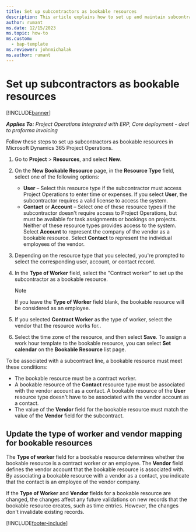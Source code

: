 ```yaml
---
title: Set up subcontractors as bookable resources
description: This article explains how to set up and maintain subcontractor resources that are created from users and contacts in the system, so that they can be associated with subcontracts in Microsoft Dynamics 365 Project Operations.
author: rumant
ms.date: 12/15/2023
ms.topic: how-to
ms.custom: 
  - bap-template
ms.reviewer: johnmichalak
ms.author: rumant
---
```


# Set up subcontractors as bookable resources

[!INCLUDE[banner](../../includes/banner.md)]

_**Applies To:** Project Operations Integrated with ERP, Core deployment - deal to proforma invoicing_

Follow these steps to set up subcontractors as bookable resources in Microsoft Dynamics 365 Project Operations.

1. Go to **Project** \> **Resources**, and select **New**.
2. On the **New Bookable Resource** page, in the **Resource Type** field, select one of the following options:

    - **User** – Select this resource type if the subcontractor must access Project Operations to enter time or expenses. If you select **User**, the subcontractor requires a valid license to access the system.
    - **Contact** or **Account** – Select one of these resource types if the subcontractor doesn't require access to Project Operations, but must be available for task assignments or bookings on projects. Neither of these resource types provides access to the system. Select **Account** to represent the company of the vendor as a bookable resource. Select **Contact** to represent the individual employees of the vendor.

3. Depending on the resource type that you selected, you're prompted to select the corresponding user, account, or contact record.
4. In the **Type of Worker** field, select the "Contract worker" to set up the subcontractor as a bookable resource.

    > [!NOTE]
    > If you leave the **Type of Worker** field blank, the bookable resource will be considered as an employee.

5. If you selected **Contract Worker** as the type of worker, select the vendor that the resource works for..
6. Select the time zone of the resource, and then select **Save**. To assign a work hour template to the bookable resource, you can select **Set calendar** on the **Bookable Resource** list page.

To be associated with a subcontract line, a bookable resource must meet these conditions:

- The bookable resource must be a contract worker.
- A bookable resource of the **Contact** resource type must be associated with the vendor account as a contact. A bookable resource of the **User** resource type doesn't have to be associated with the vendor account as a contact.
- The value of the **Vendor** field for the bookable resource must match the value of the **Vendor** field for the subcontract.

## Update the type of worker and vendor mapping for bookable resources

The **Type of worker** field for a bookable resource determines whether the bookable resource is a contract worker or an employee. The **Vendor** field defines the vendor account that the bookable resource is associated with. By associating a bookable resource with a vendor as a contact, you indicate that the contact is an employee of the vendor company.

If the **Type of Worker** and **Vendor** fields for a bookable resource are changed, the changes affect any future validations on new records that the bookable resource creates, such as time entries. However, the changes don't invalidate existing records.

[!INCLUDE[footer-include](../../includes/footer-banner.md)]
